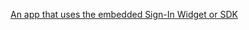 [An app that uses the embedded Sign-In Widget or SDK](/docs/guides/oie-embedded-common-download-setup-app/nodejs/main/)
